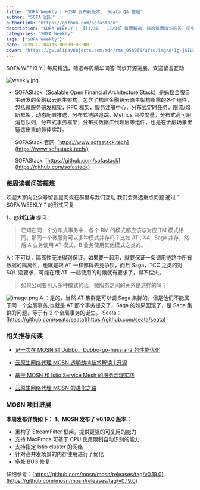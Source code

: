 ```yaml
---
title: "SOFA Weekly | MOSN 发布新版本、 Seata QA 整理"
author: "SOFA 团队"
authorlink: "https://github.com/sofastack"
description: "SOFA WEEKLY | 【11/30 - 12/04】每周精选，筛选每周精华问答，同步开源进展，欢迎留言互动。"
categories: "SOFA Weekly"
tags: ["SOFA Weekly"]
date: 2020-12-04T15:00:00+08:00
cover: "https://gw.alipayobjects.com/mdn/rms_95b965/afts/img/A*Ig-jSIUZWx0AAAAAAAAAAAAAARQnAQ"
---
```


SOFA WEEKLY | 每周精选，筛选每周精华问答
同步开源进展，欢迎留言互动

![weekly.jpg](https://gw.alipayobjects.com/mdn/rms_95b965/afts/img/A*ARgKS6SuU7YAAAAAAAAAAAAAARQnAQ)

- SOFAStack（Scalable Open Financial Architecture Stack）是蚂蚁金服自主研发的金融级云原生架构，包含了构建金融级云原生架构所需的各个组件，包括微服务研发框架，RPC 框架，服务注册中心，分布式定时任务，限流/熔断框架，动态配置推送，分布式链路追踪，Metrics 监控度量，分布式高可用消息队列，分布式事务框架，分布式数据库代理层等组件，也是在金融场景里锤炼出来的最佳实践。

  SOFAStack 官网: [https://www.sofastack.tech](https://www.sofastack.tech/)

  SOFAStack: [https://github.com/sofastack](https://github.com/sofastack)

### 每周读者问答提炼

欢迎大家向公众号留言提问或在群里与我们互动
我们会筛选重点问题
通过 " SOFA WEEKLY " 的形式回复

**1、@刘江涛** 提问：
> 已知在同一个分布式事务中，各个 RM 的模式都应该与对应 TM 模式相同。那同一个微服务可以多种模式并存吗？比如 AT , XA , Saga 并存，然后 A 业务使用 AT 模式，B 业务使用其他模式之类的。

A：不可以，隔离性无法得到保证。如果要一起用，就要保证一条调用链路中所有数据的隔离性，也就是跟 AT 一样都得去竞争锁，而且 Saga，TCC 之类的对 SQL 没要求，可能在跟 AT  一起使用的时候就有要求了，得不偿失。

> 如果公司要引入多种模式的话，微服务之间的关系是这样的吗？

![image.png](https://cdn.nlark.com/yuque/0/2020/png/2883938/1607065750357-e7602f91-9660-48cb-b30d-bce5d44f675f.png)
A ：是的，当然 AT 集群是可以调 Saga 集群的，但是他们不能属于同一个全局事务,也就是 AT 那个事务提交了，Saga 的如果回滚了，是 Saga 集群的问题，等于有 2 个全局事务的诞生。
Seata：[https://github.com/seata/seata](https://github.com/seata/seata)

### 相关推荐阅读

- [记一次在 MOSN 对 Dubbo、Dubbo-go-hessian2 的性能优化](http://mp.weixin.qq.com/s?__biz=MzUzMzU5Mjc1Nw==&mid=2247486296&idx=1&sn=855f5ae48c4da2dace79f6956afdb646&chksm=faa0e482cdd76d94f3b59e6d7edcaebe316faac9e74c668dd33977f7705c208fe68d782e15d2&scene=21)

- [云原生网络代理 MOSN 透明劫持技术解读 | 开源](https://www.sofastack.tech/blog/mosn-transparent-hijacking/)

- [基于 MOSN 和 Istio Service Mesh 的服务治理实践](http://mp.weixin.qq.com/s?__biz=MzUzMzU5Mjc1Nw==&mid=2247486618&idx=1&sn=d52c67fba7d4e47bb69af50b83eb29dd&chksm=faa0e340cdd76a56d2dbea3b054eea96ea74e73d625c0f5bf041bc7dd857ba21dcfd2a4042ab&scene=21)

- [云原生网络代理 MOSN 的进化之路](http://mp.weixin.qq.com/s?__biz=MzUzMzU5Mjc1Nw==&mid=2247486961&idx=1&sn=e2710328091c2a15283cd76527078c97&chksm=faa0e22bcdd76b3d5e4d65f738a51d560fd2f32cec8a081b253ad80d19cdaef9ca88cfca2862&scene=21)

### MOSN 项目进展

**本周发布详情如下：**
**1、MOSN 发布了 v0.19.0 版本：**
- 重构了 StreamFilter 框架，提供更强的可复用的能力
- 支持 MaxProcs 可基于 CPU 使用限制自动识别的能力
- 支持指定 Istio cluster 的网络
- 针对高并发场景的内存使用进行了优化
- 多处 BUG 修复

详细参考：[https://github.com/mosn/mosn/releases/tag/v0.19.0](https://github.com/mosn/mosn/releases/tag/v0.19.0)
